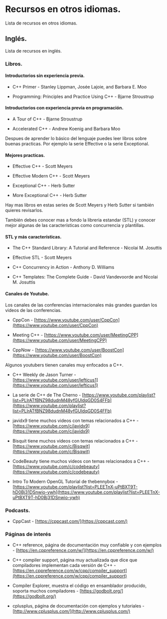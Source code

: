 # Recursos en otros idiomas.

Lista de recursos en otros idiomas.

## Inglés.

Lista de recursos en inglés.

### Libros.

#### Introductorios sin experiencia previa.

- 
  C++ Primer - Stanley Lippman, Josée Lajoie, and Barbara E. Moo

- Programming: Principles and Practice Using C++ - Bjarne Stroustrup


#### Introductorios con experiencia previa en programación.

- A Tour of C++ - Bjarne Stroustrup

- Accelerated C++ - Andrew Koenig and Barbara Moo


Despues de aprender lo básico del lenguaje puedes leer libros sobre buenas practicas. Por ejemplo la serie Effective o la serie Exceptional.

#### Mejores practicas.

- Effective C++ - Scott Meyers

- Effective Modern C++ - Scott Meyers

- Exceptional C++ - Herb Sutter

- More Exceptional C++ - Herb Sutter

Hay mas libros en estas series de Scott Meyers y Herb Sutter si también quieres revisarlos.


También debes conocer mas a fondo la libreria estandar (STL) y conocer mejor algunas de las características como concurrencia y plantillas.

#### STL y más características.

- The C++ Standard Library: A Tutorial and Reference - Nicolai M. Josuttis

- Effective STL - Scott Meyers

- C++ Concurrency in Action - Anthony D. Williams

- C++ Templates: The Complete Guide - David Vandevoorde and Nicolai M. Josuttis


#### Canales de Youtube.

Los canales de las conferencias internacionales más grandes guardan los videos de las conferencias.

- CppCon - [https://www.youtube.com/user/CppCon](https://www.youtube.com/user/CppCon)

- Meeting C++ - [https://www.youtube.com/user/MeetingCPP](https://www.youtube.com/user/MeetingCPP)

- CppNow - [https://www.youtube.com/user/BoostCon](https://www.youtube.com/user/BoostCon)


Algunos youtubers tienen canales muy enfocados a C++.

- C++ Weekly de Jason Turner - [https://www.youtube.com/user/lefticus1](https://www.youtube.com/user/lefticus1)

- La serie de C++ de The Cherno - [https://www.youtube.com/playlist?list=PLlrATfBNZ98dudnM48yfGUldqGD0S4FFb](https://www.youtube.com/playlist?list=PLlrATfBNZ98dudnM48yfGUldqGD0S4FFb)

- javidx9 tiene muchos videos con temas relacionados a C++ - [https://www.youtube.com/c/javidx9](https://www.youtube.com/c/javidx9)

- Bisquit tiene muchos videos con temas relacionados a C++ - [https://www.youtube.com/c/Bisqwit](https://www.youtube.com/c/Bisqwit)

- CodeBeauty tiene muchos videos con temas relacionados a C++ - [https://www.youtube.com/c/codebeauty](https://www.youtube.com/c/codebeauty)

- Intro To Modern OpenGL Tutorial de thebennybox - [https://www.youtube.com/playlist?list=PLEETnX-uPtBXT9T-hD0Bj31DSnwio-ywh](https://www.youtube.com/playlist?list=PLEETnX-uPtBXT9T-hD0Bj31DSnwio-ywh)

### Podcasts.

- CppCast - [https://cppcast.com/](https://cppcast.com/)


### Páginas de interés

- C++ reference, página de documentación muy confiable y con ejemplos - [https://en.cppreference.com/w/](https://en.cppreference.com/w/)

- C++ compiler support, página muy actualizada que dice que compiladores implementan cada versión de C++ - [https://en.cppreference.com/w/cpp/compiler_support](https://en.cppreference.com/w/cpp/compiler_support)

- Compiler Explorer, muestra el código en ensamblador producido, soporta muchos compiladores - [https://godbolt.org/](https://godbolt.org/)

- cplusplus, página de documentación con ejemplos y tutoriales - [http://www.cplusplus.com/](http://www.cplusplus.com/)
